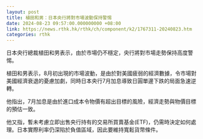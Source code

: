 ```yaml
---
layout: post
title: 植田和男：日本央行將對市場波動保持警惕
date: 2024-08-23 09:57:00.000000000 +08:00
link: https://news.rthk.hk/rthk/ch/component/k2/1767311-20240823.htm
categories: rthk
---
```


日本央行總裁植田和男表示，由於市場仍不穩定，央行將對市場走勢保持高度警惕。

植田和男表示，8月初出現的市場波動，是由於對美國疲弱的經濟數據，令市場對美國經濟衰退的憂慮加劇，同時日本央行7月加息導致日圓單邊下跌的局面急速逆轉。

他指出，7月加息是由於進口成本令物價有超出目標的風險，經濟走勢與物價目標的預估一致。

他又指，暫未考慮立即出售央行持有的交易所買賣基金(ETF)，仍需時決定如何處理。日本實際利率仍深陷於負值區域，因此要維持寬鬆貨幣條件。
